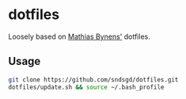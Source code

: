 # dotfiles

Loosely based on [Mathias Bynens'](https://github.com/mathiasbynens/dotfiles) dotfiles.

## Usage

```bash
git clone https://github.com/sndsgd/dotfiles.git
dotfiles/update.sh && source ~/.bash_profile
```

